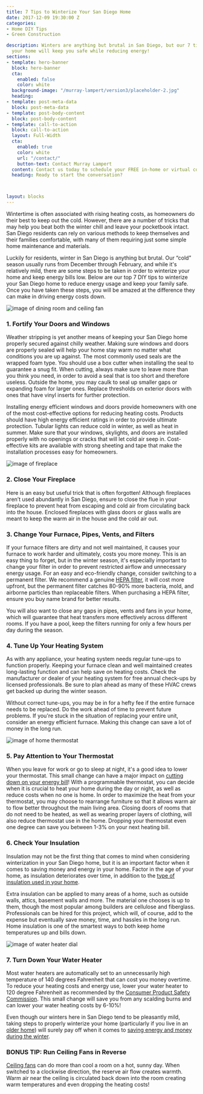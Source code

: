 ```yaml
---
title: 7 Tips to Winterize Your San Diego Home
date: 2017-12-09 19:30:00 Z
categories:
- Home DIY Tips
- Green Construction

description: Winters are anything but brutal in San Diego, but our 7 tips for winterizing
  your home will keep you safe while reducing energy!
sections:
- template: hero-banner
  block: hero-banner
  cta:
    enabled: false
    color: white
  background-image: "/murray-lampert/version3/placeholder-2.jpg"
  heading: 
- template: post-meta-data
  block: post-meta-data
- template: post-body-content
  block: post-body-content
- template: call-to-action
  block: call-to-action
  layout: Full-Width
  cta:
    enabled: true
    color: white
    url: "/contact/"
    button-text: Contact Murray Lampert
  content: Contact us today to schedule your FREE in-home or virtual consultation.
  heading: Ready to start the conversation?



layout: blocks
---
```


Wintertime is often associated with rising heating costs, as homeowners do their best to keep out the cold. However, there are a number of tricks that may help you beat both the winter chill and leave your pocketbook intact. San Diego residents can rely on various methods to keep themselves and their families comfortable, with many of them requiring just some simple home maintenance and materials.

Luckily for residents, winter in San Diego is anything but brutal. Our “cold” season usually runs from December through February, and while it's relatively mild, there are some steps to be taken in order to winterize your home and keep energy bills low. Below are our top 7 DIY tips to winterize your San Diego home to reduce energy usage and keep your family safe. Once you have taken these steps, you will be amazed at the difference they can make in driving energy costs down.

![image of dining room and ceiling fan](/uploads/house-fan.jpg "Running Your Ceiling Fans in Reverse Creates Warmth")

### 1. Fortify Your Doors and Windows

Weather stripping is yet another means of keeping your San Diego home properly secured against chilly weather. Making sure windows and doors are properly sealed will help your home stay warm no matter what conditions you are up against. The most commonly used seals are the wrapped foam type. You should use a box cutter when installing the seal to guarantee a snug fit. When cutting, always make sure to leave more than you think you need, in order to avoid a seal that is too short and therefore useless. Outside the home, you may caulk to seal up smaller gaps or expanding foam for larger ones. Replace thresholds on exterior doors with ones that have vinyl inserts for further protection.

Installing energy efficient windows and doors provide homeowners with one of the most cost-effective options for reducing heating costs. Products should have high energy efficient ratings in order to provide ultimate protection. Tubular lights can reduce cold in winter, as well as heat in summer. Make sure that your windows, skylights, and doors are installed properly with no openings or cracks that will let cold air seep in. Cost-effective kits are available with strong sheeting and tape that make the installation processes easy for homeowners.

![image of fireplace](/uploads/fireplace-san-diego.jpg "Keep Your Fireplace Closed to Keep Cold Air Out")

### 2. Close Your Fireplace

Here is an easy but useful trick that is often forgotten! Although fireplaces aren’t used abundantly in San Diego, ensure to close the flue in your fireplace to prevent heat from escaping and cold air from circulating back into the house. Enclosed fireplaces with glass doors or glass walls are meant to keep the warm air in the house and the cold air out.

### 3. Change Your Furnace, Pipes, Vents, and Filters

If your furnace filters are dirty and not well maintained, it causes your furnace to work harder and ultimately, costs you more money. This is an easy thing to forget, but in the winter season, it's especially important to change your filter in order to prevent restricted airflow and unnecessary energy usage. For an easy and eco-friendly change, consider switching to a permanent filter. We recommend a genuine [HEPA filter](https://en.wikipedia.org/wiki/HEPA), it will cost more upfront, but the permanent filter catches 80-90% more bacteria, mold, and airborne particles than replaceable filters. When purchasing a HEPA filter, ensure you buy name brand for better results.

You will also want to close any gaps in pipes, vents and fans in your home, which will guarantee that heat transfers more effectively across different rooms. If you have a pool, keep the filters running for only a few hours per day during the season.

### 4. Tune Up Your Heating System

As with any appliance, your heating system needs regular tune-ups to function properly. Keeping your furnace clean and well maintained creates long-lasting function and can help save on heating costs. Check the manufacturer or dealer of your heating system for free annual check-ups by licensed professionals. Be sure to plan ahead as many of these HVAC crews get backed up during the winter season.

Without correct tune-ups, you may be in for a hefty fee if the entire furnace needs to be replaced. Do the work ahead of time to prevent future problems. If you're stuck in the situation of replacing your entire unit, consider an energy efficient furnace. Making this change can save a lot of money in the long run.

![image of home thermostat](/uploads/thermostat.png "Pay Attention to Your Thermostat")

### 5. Pay Attention to Your Thermostat

When you leave for work or go to sleep at night, it's a good idea to lower your thermostat. This small change can have a major impact on [cutting down on your energy bill](/cutting-down-on-your-energy-bills/)! With a programmable thermostat, you can decide when it is crucial to heat your home during the day or night, as well as reduce costs when no one is home. In order to maximize the heat from your thermostat, you may choose to rearrange furniture so that it allows warm air to flow better throughout the main living area. Closing doors of rooms that do not need to be heated, as well as wearing proper layers of clothing, will also reduce thermostat use in the home. Dropping your thermostat even one degree can save you between 1-3% on your next heating bill.

### 6. Check Your Insulation

Insulation may not be the first thing that comes to mind when considering winterization in your San Diego home, but it is an important factor when it comes to saving money and energy in your home. Factor in the age of your home, as insulation deteriorates over time, in addition to the [type of insulation used in your home](/natural-wool-or-recycled-cotton-which-insulation-is-better-for-your-home/).

Extra insulation can be applied to many areas of a home, such as outside walls, attics, basement walls and more. The material one chooses is up to them, though the most popular among builders are cellulose and fiberglass. Professionals can be hired for this project, which will, of course, add to the expense but eventually save money, time, and hassles in the long run. Home insulation is one of the smartest ways to both keep home temperatures up and bills down.

![image of water heater dial](/uploads/san-diego-water-heater.jpg "Lower Your Water Heater to 120°F")

### 7. Turn Down Your Water Heater

Most water heaters are automatically set to an unnecessarily high temperature of 140 degrees Fahrenheit that can cost you money overtime. To reduce your heating costs and energy use, lower your water heater to 120 degree Fahrenheit as recommended by the [Consumer Product Safety Commission](https://www.cpsc.gov/s3fs-public/5098.pdf). This small change will save you from any scalding burns and can lower your water heating costs by 6-10%!

Even though our winters here in San Diego tend to be pleasantly mild, taking steps to properly winterize your home (particularly if you live in an [older home](/common-updates-for-older-homes/)) will surely pay off when it comes to [saving energy and money during the winter](/tips-on-saving-energy-during-the-winter-in-san-diego/).

### BONUS TIP: Run Ceiling Fans in Reverse

[Ceiling fans](/save-on-your-energy-cost-with-ceiling-fans/) can do more than cool a room on a hot, sunny day. When switched to a clockwise direction, the reserve air flow creates warmth. Warm air near the ceiling is circulated back down into the room creating warm temperatures and even dropping the heating costs!

